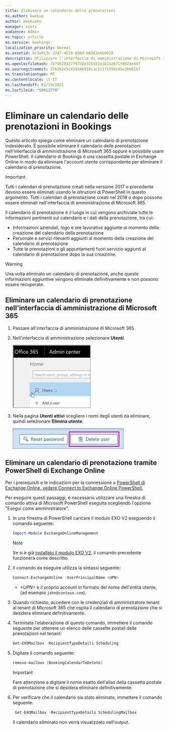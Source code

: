 ```yaml
---
title: Eliminare un calendario delle prenotazioni
ms.author: kwekua
author: kwekuako
manager: scotv
audience: Admin
ms.topic: article
ms.service: bookings
localization_priority: Normal
ms.assetid: 8c3a913c-2247-4519-894d-b6263eeb9920
description: Utilizzare l'interfaccia di amministrazione di Microsoft 365 o Windows PowerShell per eliminare i calendari di Bookings.
ms.openlocfilehash: 7b79628327797d2e315d31e1b1a2671f0b24e447
ms.sourcegitcommit: 27b2b2e5c41934b918cac2c171556c45e36661bf
ms.translationtype: MT
ms.contentlocale: it-IT
ms.lasthandoff: 03/19/2021
ms.locfileid: "50913779"
---
```

# <a name="delete-a-booking-calendar-in-bookings"></a>Eliminare un calendario delle prenotazioni in Bookings

Questo articolo spiega come eliminare un calendario di prenotazione indesiderato. È possibile eliminare il calendario delle prenotazioni nell'interfaccia di amministrazione di Microsoft 365 oppure è possibile usare PowerShell. Il calendario di Bookings è una cassetta postale in Exchange Online in modo da eliminare l'account utente corrispondente per eliminare il calendario di prenotazione.

> [!IMPORTANT]
> Tutti i calendari di prenotazione creati nella versione 2017 o precedente devono essere eliminati usando le istruzioni di PowerShell in questo argomento. Tutti i calendari di prenotazione creati nel 2018 o dopo possono essere eliminati nell'interfaccia di amministrazione di Microsoft 365.

Il calendario di prenotazione è il luogo in cui vengono archiviate tutte le informazioni pertinenti sul calendario e i dati della prenotazione, tra cui:

- Informazioni aziendali, logo e ore lavorative aggiunte al momento della creazione del calendario della prenotazione
- Personale e servizi rilevanti aggiunti al momento della creazione del calendario di prenotazione
- Tutte le prenotazioni e gli appuntamenti fuori servizio aggiunti al calendario di prenotazione dopo la sua creazione.

> [!WARNING]
> Una volta eliminato un calendario di prenotazione, anche queste informazioni aggiuntive vengono eliminate definitivamente e non possono essere recuperate.

## <a name="delete-a-booking-calendar-in-the-microsoft-365-admin-center"></a>Eliminare un calendario di prenotazione nell'interfaccia di amministrazione di Microsoft 365

1. Passare all'interfaccia di amministrazione di Microsoft 365.

1. Nell'interfaccia di amministrazione selezionare **Utenti**.

   ![Immagine dell'interfaccia utente degli utenti nell'interfaccia di amministrazione di Microsoft 365](../media/bookings-admin-center-users.png)

1. Nella pagina **Utenti attivi** scegliere i nomi degli utenti da eliminare, quindi selezionare **Elimina utente**.

   ![Immagine dell'interfaccia utente elimina utente nell'interfaccia di amministrazione di Microsoft 365](../media/bookings-delete-user.png)

## <a name="delete-a-booking-calendar-using-exchange-online-powershell"></a>Eliminare un calendario di prenotazione tramite PowerShell di Exchange Online

Per i prerequisiti e le indicazioni per la connessione a [PowerShell di Exchange Online, vedere Connect to Exchange Online PowerShell.](/powershell/exchange/exchange-online-powershell-v2?view=exchange-ps)

Per eseguire questi passaggi, è necessario utilizzare una finestra di comando attiva di Microsoft PowerShell eseguita scegliendo l'opzione "Esegui come amministratore".

1. In una finestra di PowerShell caricare il modulo EXO V2 eseguendo il comando seguente:

   ```powershell
   Import-Module ExchangeOnlineManagement
   ```

   > [!NOTE]
   > Se si è già [installato il modulo EXO V2](/powershell/exchange/exchange-online-powershell-v2?view=exchange-ps#install-and-maintain-the-exo-v2-module), il comando precedente funzionerà come descritto.
   
2. Il comando da eseguire utilizza la sintassi seguente:

   ```powershell
   Connect-ExchangeOnline -UserPrincipalName <UPN> 
   ```

   - _\<UPN\>_ è il proprio account in formato del nome dell'entità utente, (ad esempio `john@contoso.com`).

3. Quando richiesto, accedere con le credenziali di amministratore tenant al tenant di Microsoft 365 che ospita il calendario di prenotazione che si desidera eliminare definitivamente.

4. Terminata l'elaborazione di questo comando, immettere il comando seguente per ottenere un elenco delle cassette postali delle prenotazioni nel tenant:

   ```powershell
   Get-EXOMailbox -RecipientTypeDetails Scheduling
   ```

5. Digitare il comando seguente:

   ```powershell
   remove-mailbox [BookingCalendarToDelete]
   ```

   > [!IMPORTANT]
   > Fare attenzione a digitare il nome esatto dell'alias della cassetta postale di prenotazione che si desidera eliminare definitivamente.

6. Per verificare che il calendario sia stato eliminato, immettere il comando seguente:

   ```powershell
    Get-EXOMailbox -RecipientTypeDetails SchedulingMailbox
   ```

   Il calendario eliminato non verrà visualizzato nell'output.